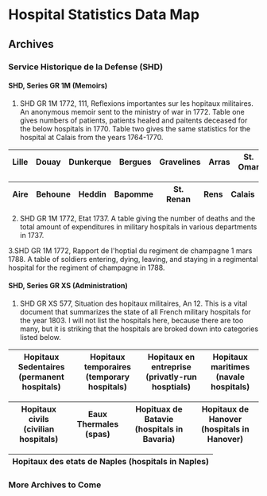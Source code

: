 # Hospital Statistics Data Map 

## Archives 

### Service Historique de la Defense (SHD)

#### SHD, Series GR 1M (Memoirs) 
1. SHD GR 1M 1772, 111, Reflexions importantes sur les hopitaux militaires. An anonymous memoir sent to the ministry of war in 1772. Table one gives numbers of patients, patients healed and paitents deceased for the below hospitals in 1770. Table two gives the same statistics for the hospital at Calais from the years 1764-1770.  

Lille|Douay|Dunkerque|Bergues|Gravelines|Arras|St. Omar|
-----|-----|---------|-------|----------|-----|--------|

Aire|Behoune|Heddin|Bapomme|St. Renan|Rens|Calais|
----|-------|------|-------|---------|----|------|

2. SHD GR 1M 1772, Etat 1737. A table giving the number of deaths and the total amount of expenditures in military hospitals in various departments in 1737. 

3.SHD GR 1M 1772, Rapport de l'hoptial du regiment de champagne 1 mars 1788. A table of soldiers entering, dying, leaving, and staying in a regimental hospital for the regiment of champagne in 1788. 

#### SHD, Series GR XS (Administration)
1. SHD GR XS 577, Situation des hopitaux militaires, An 12. This is a vital document that summarizes the state of all French military hospitals for the year 1803. I will not list the hospitals here, because there are too many, but it is striking that the hospitals are broked down into categories listed below. 

Hopitaux Sedentaires (permanent hospitals)|Hopitaux temporaires (temporary hospitals)|Hopitaux en entreprise (privatly-run hosptials)| Hopitaux maritimes (navale hospitals)|
------------------------------------------|------------------------------------------|-----------------------------------------------|--------------------------------------|

Hopitaux civils (civilian hospitals)|Eaux Thermales (spas)|Hopituax de Batavie (hospitals in Bavaria)| Hopitaux de Hanover (hospitals in Hanover)| 
------------------------------------|---------------------|------------------------------------------|-------------------------------------------|

Hopitaux des etats de Naples (hospitals in Naples)|   
--------------------------------------------------|

### More Archives to Come 
